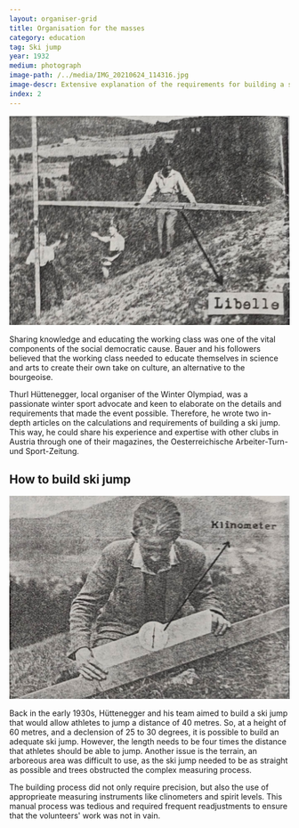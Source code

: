 ```yaml
---
layout: organiser-grid
title: Organisation for the masses
category: education
tag: Ski jump
year: 1932
medium: photograph
image-path: /../media/IMG_20210624_114316.jpg
image-descr: Extensive explanation of the requirements for building a ski jump to Olympiad standards
index: 2
---
```

<body>
    <div class="content-area">
        <div class="grid-container">
            <img src="/../media/oatsz_ski_jump_pic3-libelle.png" class="img-fluid" alt="Extensive explanation of the requirements for building a ski jump to Olympiad standards" id="exhibit-image">
            <div class="grid-item" class="infotext">
                <p>Sharing knowledge and educating the working class was one of the vital components of the social democratic cause. Bauer and his followers believed that the working class needed to educate themselves in science and arts to create their own take on culture, an alternative to the bourgeoise.</p>
                <p>Thurl Hüttenegger, local organiser of the Winter Olympiad, was a passionate winter sport advocate and keen to elaborate on the details and requirements that made the event possible. Therefore, he wrote two in-depth articles on the calculations and requirements of building a ski jump. This way, he could share his experience and expertise with other clubs in Austria through one of their magazines, the Oesterreichische Arbeiter-Turn- und Sport-Zeitung.</p>
            </div>
        </div>
        <h2>How to build ski jump</h2>
        <div class="grid-container">
            <img src="/../media/oatsz_ski_jump_pic4-clinometer.png" class="img-fluid" alt="Extensive explanation of the requirements for building a ski jump to Olympiad standards" id="exhibit-image">
            <div class="grid-item" class="infotext">
                <p> Back in the early 1930s, Hüttenegger and his team aimed to build a ski jump that would allow athletes to jump a distance of 40 metres. So, at a height of 60 metres, and a declension of 25 to 30 degrees, it is possible to build an adequate ski jump. However, the length needs to be four times the distance that athletes should be able to jump. Another issue is the terrain, an arboreous area was difficult to use, as the ski jump needed to be as straight as possible and trees obstructed the complex measuring process.</p>
                <p>The building process did not only require precision, but also the use of approprieate measuring instruments like clinometers and spirit levels. This manual process was tedious and required frequent readjustments to ensure that the volunteers' work was not in vain. </p>
            </div>
        </div>
    </div>
</body> 